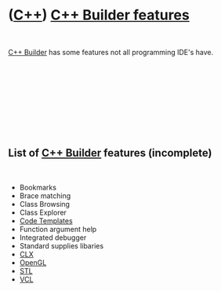 
 

 

 

 

 

([C++](Cpp.md)) [C++ Builder features](CppBuilderFeatures.md)
===============================================================

 

[C++ Builder](CppBuilder.md) has some features not all programming
IDE's have.

 

 

 

 

 

List of [C++ Builder](CppBuilder.md) features (incomplete)
-----------------------------------------------------------

 

-   Bookmarks
-   Brace matching
-   Class Browsing
-   Class Explorer
-   [Code Templates](CppCodeTemplate.md)
-   Function argument help
-   Integrated debugger
-   Standard supplies libaries
-   [CLX](CppClx.md)
-   [OpenGL](CppOpenGl.md)
-   [STL](CppStl.md)
-   [VCL](CppVcl.md)

 

 

 

 

 

 

